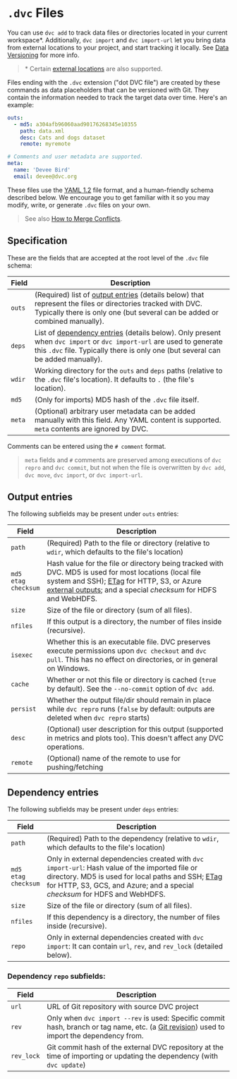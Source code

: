 # `.dvc` Files

You can use `dvc add` to track data files or directories located in your current
<abbr>workspace</abbr>\*. Additionally, `dvc import` and `dvc import-url` let
you bring data from external locations to your project, and start tracking it
locally. See [Data Versioning](/doc/start/data-and-model-versioning) for more
info.

> \* Certain [external locations](/doc/user-guide/managing-external-data) are
> also supported.

Files ending with the `.dvc` extension ("dot DVC file") are created by these
commands as data placeholders that can be versioned with Git. They contain the
information needed to track the target data over time. Here's an example:

```yaml
outs:
  - md5: a304afb96060aad90176268345e10355
    path: data.xml
    desc: Cats and dogs dataset
    remote: myremote

# Comments and user metadata are supported.
meta:
  name: 'Devee Bird'
  email: devee@dvc.org
```

These files use the [YAML 1.2](https://yaml.org/) file format, and a
human-friendly schema described below. We encourage you to get familiar with it
so you may modify, write, or generate `.dvc` files on your own.

> See also
> [How to Merge Conflicts](/doc/user-guide/how-to/merge-conflicts#dvc-files).

## Specification

These are the fields that are accepted at the root level of the `.dvc` file
schema:

| Field  | Description                                                                                                                                                                                                                   |
| ------ | ----------------------------------------------------------------------------------------------------------------------------------------------------------------------------------------------------------------------------- |
| `outs` | (Required) list of [output entries](#output-entries) (details below) that represent the files or directories tracked with DVC. Typically there is only one (but several can be added or combined manually).                   |
| `deps` | List of [dependency entries](#dependency-entries) (details below). Only present when `dvc import` or `dvc import-url` are used to generate this `.dvc` file. Typically there is only one (but several can be added manually). |
| `wdir` | Working directory for the `outs` and `deps` paths (relative to the `.dvc` file's location). It defaults to `.` (the file's location).                                                                                         |
| `md5`  | (Only for <abbr>imports</abbr>) MD5 hash of the `.dvc` file itself.                                                                                                                                                           |
| `meta` | (Optional) arbitrary user metadata can be added manually with this field. Any YAML content is supported. `meta` contents are ignored by DVC.                                                                                  |

Comments can be entered using the `# comment` format.

> `meta` fields and `#` comments are preserved among executions of `dvc repro`
> and `dvc commit`, but not when the file is overwritten by `dvc add`,
> `dvc move`, `dvc import`, or `dvc import-url`.

## Output entries

The following subfields may be present under `outs` entries:

| Field                           | Description                                                                                                                                                                                                                                                                                                                           |
| ------------------------------- | ------------------------------------------------------------------------------------------------------------------------------------------------------------------------------------------------------------------------------------------------------------------------------------------------------------------------------------- |
| `path`                          | (Required) Path to the file or directory (relative to `wdir`, which defaults to the file's location)                                                                                                                                                                                                                                  |
| `md5`<br/>`etag`<br/>`checksum` | Hash value for the file or directory being tracked with DVC. MD5 is used for most locations (local file system and SSH); [ETag](https://en.wikipedia.org/wiki/HTTP_ETag#Strong_and_weak_validation) for HTTP, S3, or Azure [external outputs](/doc/user-guide/managing-external-data); and a special _checksum_ for HDFS and WebHDFS. |
| `size`                          | Size of the file or directory (sum of all files).                                                                                                                                                                                                                                                                                     |
| `nfiles`                        | If this output is a directory, the number of files inside (recursive).                                                                                                                                                                                                                                                                |
| `isexec`                        | Whether this is an executable file. DVC preserves execute permissions upon `dvc checkout` and `dvc pull`. This has no effect on directories, or in general on Windows.                                                                                                                                                                |
| `cache`                         | Whether or not this file or directory is <abbr>cached</abbr> (`true` by default). See the `--no-commit` option of `dvc add`.                                                                                                                                                                                                          |
| `persist`                       | Whether the output file/dir should remain in place while `dvc repro` runs (`false` by default: outputs are deleted when `dvc repro` starts)                                                                                                                                                                                           |
| `desc`                          | (Optional) user description for this output (supported in metrics and plots too). This doesn't affect any DVC operations.                                                                                                                                                                                                             |
| `remote`                        | (Optional) name of the remote to use for pushing/fetching                                                                                                                                                                                                                                                                             |

## Dependency entries

The following subfields may be present under `deps` entries:

| Field                           | Description                                                                                                                                                                                                                                                                                                          |
| ------------------------------- | -------------------------------------------------------------------------------------------------------------------------------------------------------------------------------------------------------------------------------------------------------------------------------------------------------------------- |
| `path`                          | (Required) Path to the dependency (relative to `wdir`, which defaults to the file's location)                                                                                                                                                                                                                        |
| `md5`<br/>`etag`<br/>`checksum` | Only in <abbr>external dependencies</abbr> created with `dvc import-url`: Hash value of the imported file or directory. MD5 is used for local paths and SSH; [ETag](https://en.wikipedia.org/wiki/HTTP_ETag#Strong_and_weak_validation) for HTTP, S3, GCS, and Azure; and a special _checksum_ for HDFS and WebHDFS. |
| `size`                          | Size of the file or directory (sum of all files).                                                                                                                                                                                                                                                                    |
| `nfiles`                        | If this dependency is a directory, the number of files inside (recursive).                                                                                                                                                                                                                                           |
| `repo`                          | Only in external dependencies created with `dvc import`: It can contain `url`, `rev`, and `rev_lock` (detailed below).                                                                                                                                                                                               |

### Dependency `repo` subfields:

| Field      | Description                                                                                                                                                                     |
| ---------- | ------------------------------------------------------------------------------------------------------------------------------------------------------------------------------- |
| `url`      | URL of Git repository with source DVC project                                                                                                                                   |
| `rev`      | Only when `dvc import --rev` is used: Specific commit hash, branch or tag name, etc. (a [Git revision](https://git-scm.com/docs/revisions)) used to import the dependency from. |
| `rev_lock` | Git commit hash of the external <abbr>DVC repository</abbr> at the time of importing or updating the dependency (with `dvc update`)                                             |

